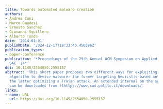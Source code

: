 ```yaml
---
title: Towards automated malware creation
authors:
- Andrea Cani
- Marco Gaudesi
- Ernesto Sanchez
- Giovanni Squillero
- Alberto Tonda
date: '2014-01-01'
publishDate: '2024-12-17T18:33:40.450596Z'
publication_types:
- paper-conference
publication: '*Proceedings of the 29th Annual ACM Symposium on Applied Computing -
  SAC ′14*'
doi: 10.1145/2554850.2555157
abstract: 'This short paper proposes two different ways for exploiting an evolutionary
  algorithm to devise malware: the former targeting heuristic-based anti-virus scanner;
  the latter optimizing a Trojan attack. An extended internal on the same the subject
  can be downloaded from r̆lhttps://www.cad.polito.it/downloads/'
links:
- name: URL
  url: https://doi.org/10.1145/2554850.2555157
---
```


